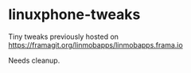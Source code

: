 # linuxphone-tweaks

Tiny tweaks previously hosted on https://framagit.org/linmobapps/linmobapps.frama.io

Needs cleanup. 
